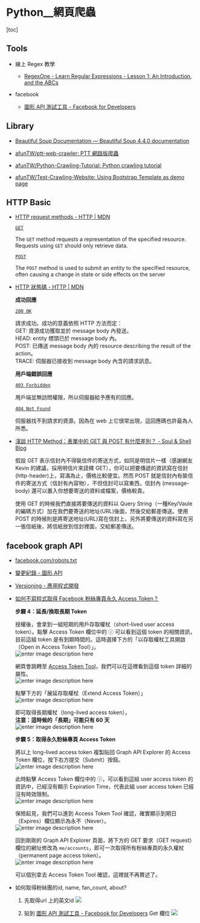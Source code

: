 # Python__網頁爬蟲

[toc]
<!-- toc --> 

## Tools
* 線上 Regex 教學
    * [RegexOne - Learn Regular Expressions - Lesson 1: An Introduction, and the ABCs](https://regexone.com/)

* facebook
    * [圖形 API 測試工具 - Facebook for Developers](https://developers.facebook.com/tools/explorer)

## Library

* [Beautiful Soup Documentation — Beautiful Soup 4.4.0 documentation](https://www.crummy.com/software/BeautifulSoup/bs4/doc/)

* [afunTW/ptt-web-crawler: PTT 網路版爬蟲](https://github.com/afunTW/ptt-web-crawler)

- [afunTW/Python-Crawling-Tutorial: Python crawling tutorial](https://github.com/afunTW/Python-Crawling-Tutorial)

- [afunTW/Test-Crawling-Website: Using Bootstrap Template as demo page](https://github.com/afunTW/Test-Crawling-Website)

## HTTP Basic
* [HTTP request methods - HTTP | MDN](https://developer.mozilla.org/zh-TW/docs/Web/HTTP/Methods)

    [`GET`](https://developer.mozilla.org/en-US/docs/Web/HTTP/Methods/GET)

    The `GET` method requests a representation of the specified resource. Requests using `GET` should only retrieve data.

    [`POST`](https://developer.mozilla.org/en-US/docs/Web/HTTP/Methods/POST)

    The `POST` method is used to submit an entity to the specified resource, often causing a change in state or side effects on the server

* [HTTP 狀態碼 - HTTP | MDN](https://developer.mozilla.org/zh-TW/docs/Web/HTTP/Status)

    __成功回應__

    [`200 OK`](https://developer.mozilla.org/zh-TW/docs/Web/HTTP/Status/200 "The documentation about this has not yet been written; please consider contributing!")

    請求成功。成功的意義依照 HTTP 方法而定：  
    GET: 資源成功獲取並於 message body 內發送。  
    HEAD: entity 標頭已於 message body 內。  
    POST: 已傳送 message body 內的 resource describing the result of the action。  
    TRACE: 伺服器已接收到 message body 內含的請求訊息。

    __用戶端錯誤回應__

    [`403 Forbidden`](https://developer.mozilla.org/zh-TW/docs/Web/HTTP/Status/403 "The documentation about this has not yet been written; please consider contributing!")

    用戶端並無訪問權限，所以伺服器給予應有的回應。

    [`404 Not Found`](https://developer.mozilla.org/zh-TW/docs/Web/HTTP/Status/404 "The documentation about this has not yet been written; please consider contributing!")

    伺服器找不到請求的資源。因為在 web 上它很常出現，這回應碼也許最為人所悉。

* [淺談 HTTP Method：表單中的 GET 與 POST 有什麼差別？ - Soul & Shell Blog](https://blog.toright.com/posts/1203/%E6%B7%BA%E8%AB%87-http-method%EF%BC%9A%E8%A1%A8%E5%96%AE%E4%B8%AD%E7%9A%84-get-%E8%88%87-post-%E6%9C%89%E4%BB%80%E9%BA%BC%E5%B7%AE%E5%88%A5%EF%BC%9F.html)

    假設 GET 表示信封內不得裝信件的寄送方式，如同是明信片一樣（感謝網友 Kevin 的建議，採用明信片來詮釋 GET），你可以把要傳遞的資訊寫在信封(http-header)上，寫滿為止，價格比較便宜。然而 POST 就是信封內有裝信件的寄送方式（信封有內容物），不但信封可以寫東西，信封內 (message-body) 還可以置入你想要寄送的資料或檔案，價格較貴。

    使用 GET 的時候我們直接將要傳送的資料以 Query String（一種Key/Vaule的編碼方式）加在我們要寄送的地址(URL)後面，然後交給郵差傳送。使用 POST 的時候則是將寄送地址(URL)寫在信封上，另外將要傳送的資料寫在另一張信紙後，將信紙放到信封裡面，交給郵差傳送。


## facebook graph API

* [facebook.com/robots.txt](https://www.facebook.com/robots.txt)

* [變更紀錄 - 圖形 API](https://developers.facebook.com/docs/graph-api/changelog)
* [Versioning - 應用程式開發](https://developers.facebook.com/docs/apps/versions)


* [如何不寫程式取得 Facebook 粉絲專頁永久 Access Token？](https://goodjack.blogspot.tw/2017/08/how-to-get-facebook-permanent-page-access-token.html)

    __步驟 4：延長/換取長期 Token__

    授權後，會拿到一組短期的用戶存取權杖（short-lived user access token）。點擊 Access Token 欄位中的 ⓘ 可以看到這個 token 的相關資訊，目前這組 token 是有到期時間的。這時選擇下方的「以存取權杖工具開啟（Open in Access Token Tool）」。  
    ![enter image description here](https://i.imgur.com/soDctZE.png)

    網頁會跳轉至 [Access Token Tool](https://developers.facebook.com/tools/debug/accesstoken)，我們可以在這裡看到這個 token 詳細的屬性。  
    ![enter image description here](https://i.imgur.com/FxakUsw.png)

    點擊下方的「展延存取權杖（Extend Access Token）」  
    ![enter image description here](https://i.imgur.com/emDeKO9.png)

    即可取得長期權杖（long-lived access token）。  
    **注意：這時候的「長期」可能只有 60 天**  
    ![enter image description here](https://i.imgur.com/AS3dT2a.png)

    __步驟 5：取得永久粉絲專頁 Access Token__

    將以上 long-lived access token 複製貼回 Graph API Explorer 的 Access Token 欄位，按下右方提交（Submit）按鈕。  
    ![enter image description here](https://i.imgur.com/V0usIBx.png)

    此時點擊 Access Token 欄位中的 ⓘ，可以看到這組 user access token 的資訊中，已經沒有顯示 Expiration Time，代表此組 user access token 已經沒有時效限制。  
    ![enter image description here](https://i.imgur.com/kWwDKDJ.png)

    保險起見，我們可以進到 Access Token Tool 確認，確實顯示到期日（Expires）欄位顯示為永不（Never）。  
    ![enter image description here](https://i.imgur.com/BiVdZp3.png)

    回到剛剛的 Graph API Explorer 頁面，將下方的 GET 要求（GET request）欄位的網址修改為 `me/accounts`，即可一次取得所有粉絲專頁的永久權杖（permanent page access token）。  
    ![enter image description here](https://i.imgur.com/uMxeVn8.png)

    可以個別拿去 Access Token Tool 確認，這裡就不再贅述了。



* 如何取得粉絲團的id, name, fan_count, about?

    1. 先取得url 上的英文id 
    ![](https://screenshotscdn.firefoxusercontent.com/images/ad696a8d-4d24-4fde-9c8a-8631325d7c3b.png)
    
    2. 貼到 [圖形 API 測試工具 - Facebook for Developers](https://developers.facebook.com/tools/explorer) Get 欄位
    ![](https://screenshotscdn.firefoxusercontent.com/images/ec1479d6-3b99-48b6-9a8f-b85f70c4db70.png)
    
    